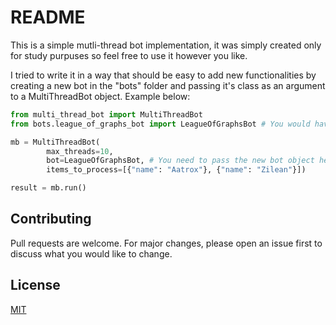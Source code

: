 # README

This is a simple mutli-thread bot implementation, it was simply created only for study purpuses so feel free to use it however you like. 

I tried to write it in a way that should be easy to add new functionalities by creating a new bot in the "bots" folder and passing it's class as an argument to a MultiThreadBot object. Example below:

```python
from multi_thread_bot import MultiThreadBot
from bots.league_of_graphs_bot import LeagueOfGraphsBot # You would have to create a new bot object

mb = MultiThreadBot(
        max_threads=10, 
        bot=LeagueOfGraphsBot, # You need to pass the new bot object here
        items_to_process=[{"name": "Aatrox"}, {"name": "Zilean"}])

result = mb.run()

```


## Contributing
Pull requests are welcome. For major changes, please open an issue first to discuss what you would like to change.

## License
[MIT](https://choosealicense.com/licenses/mit/)